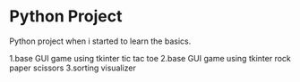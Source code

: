 # Python Project

Python project when i started to learn the basics.

1.base GUI game using tkinter tic tac toe
2.base GUI game using tkinter rock paper scissors
3.sorting visualizer
